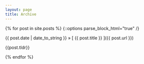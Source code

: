```yaml
---
layout: page
title: Archive
---
```


{% for post in site.posts %}
  {::options parse_block_html="true" /}
<div class="archive-post">
  {{ post.date | date_to_string }} &raquo; [ {{ post.title }} ]({{ post.url }})

  <p class="post-tldr">{{post.tldr}}</p>
</div>
{% endfor %}